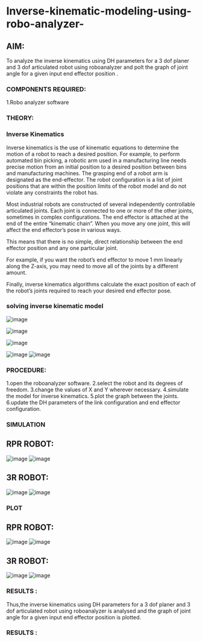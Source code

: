 # Inverse-kinematic-modeling-using-robo-analyzer-

 
## AIM: 
To analyze the inverse kinematics using DH parameters for a 3 dof planer and 3 dof articulated robot using roboanalyzer and polt the graph of joint angle for a given  input end effector position .


### COMPONENTS REQUIRED:
1.Robo analyzer software  


### THEORY: 
  
### Inverse Kinematics
 

Inverse kinematics is the use of kinematic equations to determine the motion of a robot to reach a desired position. For example, to perform automated bin picking, a robotic arm used in a manufacturing line needs precise motion from an initial position to a desired position between bins and manufacturing machines. The grasping end of a robot arm is designated as the end-effector. The robot configuration is a list of joint positions that are within the position limits of the robot model and do not violate any constraints the robot has.

 Most industrial robots are constructed of several independently controllable articulated joints. Each joint is connected to one or more of the other joints, sometimes in complex configurations. The end effector is attached at the end of the entire “kinematic chain”. When you move any one joint, this will affect the end effector’s pose in various ways.

This means that there is no simple, direct relationship between the end effector position and any one particular joint.

For example, if you want the robot’s end effector to move 1 mm linearly along the Z-axis, you may need to move all of the joints by a different amount.

Finally, inverse kinematics algorithms calculate the exact position of each of the robot’s joints required to reach your desired end effector pose.

### solving inverse kinematic model 
![image](https://user-images.githubusercontent.com/36288975/170622829-3fe97ef7-8ef1-44af-afae-b0954871aa0c.png)


![image](https://user-images.githubusercontent.com/36288975/170622902-f48fd9c7-f2ec-4fd5-904b-ea51be8298c3.png)

![image](https://user-images.githubusercontent.com/36288975/170622934-a3fd7f77-7eb2-4408-b66d-d6e3adbd1f99.png)

![image](https://user-images.githubusercontent.com/36288975/170622982-9c4d8b23-1563-4e17-9616-87bcc4f4501d.png)
![image](https://user-images.githubusercontent.com/36288975/170623020-f27efc12-bb58-4f62-840d-af544ac6689e.png)

### PROCEDURE:
1.open the roboanalyzer software.
2.select the robot and its degrees of freedom.
3.change the values of X and Y wherever necessary.
4.simulate the model for inverse kinematics.
5.plot the graph between the joints.
6.update the DH parameters of the link configuration and end effector configuration.

### SIMULATION 
## RPR ROBOT:
![image](https://github.com/Augustine0306/Inverse-kinematic-modeling-using-robo-analyzer-/assets/119404460/49e3809f-c43e-4dea-8f4c-fad80e32f111)
![image](https://github.com/Augustine0306/Inverse-kinematic-modeling-using-robo-analyzer-/assets/119404460/c44972ff-f4da-47a7-9c80-1b0f64b59af7)

## 3R ROBOT:
![image](https://github.com/Augustine0306/Inverse-kinematic-modeling-using-robo-analyzer-/assets/119404460/19290da8-ee0e-49e7-9489-c131f3162536)
![image](https://github.com/Augustine0306/Inverse-kinematic-modeling-using-robo-analyzer-/assets/119404460/4a95e518-6db5-413c-ae42-0c9b109c33fb)

 ### PLOT 
 ## RPR ROBOT:
 ![image](https://github.com/Augustine0306/Inverse-kinematic-modeling-using-robo-analyzer-/assets/119404460/ebdcab5d-8862-476a-b347-fe39d841f936)
![image](https://github.com/Augustine0306/Inverse-kinematic-modeling-using-robo-analyzer-/assets/119404460/fa11e0d1-fb5e-4816-96a7-af21b4d83998)

## 3R ROBOT:
![image](https://github.com/Augustine0306/Inverse-kinematic-modeling-using-robo-analyzer-/assets/119404460/80d1ca11-d060-4029-bb93-9218b9e000e0)
![image](https://github.com/Augustine0306/Inverse-kinematic-modeling-using-robo-analyzer-/assets/119404460/ca896628-b330-421a-9c53-83b71c433aed)

### RESULTS :
Thus,the inverse kinematics using DH parameters for a 3 dof planer and 3 dof articulated robot using roboanalyzer is analysed and the graph of joint angle for a given input end effector position is plotted.
 
 
 
 
 
 
 
 
 
 
 

 
 














### RESULTS :  
